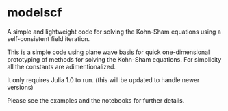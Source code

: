 # modelscf
A simple and lightweight code for solving the Kohn-Sham equations using a self-consistent field iteration.

This is a simple code using plane wave basis for quick one-dimensional prototyping of methods for solving the Kohn-Sham equations. For simplicity all the constants are adimentionalized.

It only requires Julia 1.0 to run. (this will be updated to handle newer versions)

Please see the examples and the notebooks for further details. 
